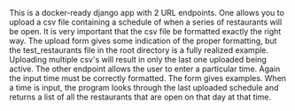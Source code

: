 This is a docker-ready django app with 2 URL endpoints. One allows you to upload a csv file containing a schedule of when a series of restaurants will be open. 
It is very important that the csv file be formatted exactly the right way. The upload form gives some indication of the proper formatting, but 
the test_restaurants file in the root directory is a fully realized example.
Uploading multiple csv's will result in only the last one uploaded being active.
The other endpoint allows the user to enter a particular time. Again the input time must be correctly formatted. The form gives examples.
When a time is input, the program looks through the last uploaded schedule and returns a list of all the restaurants that are open on that day at that time.
